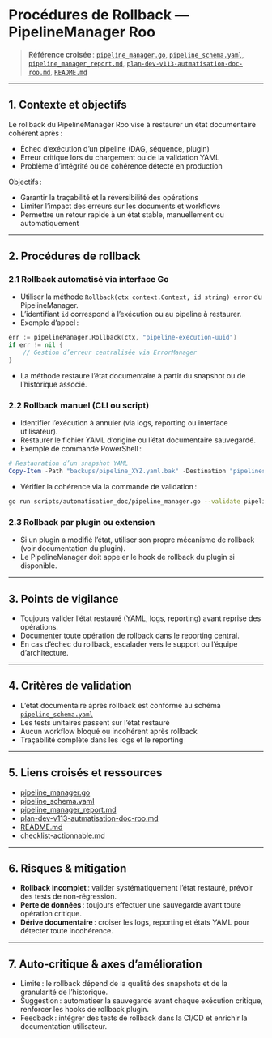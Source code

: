 # Procédures de Rollback — PipelineManager Roo

> **Référence croisée** : [`pipeline_manager.go`](pipeline_manager.go), [`pipeline_schema.yaml`](pipeline_schema.yaml), [`pipeline_manager_report.md`](pipeline_manager_report.md), [`plan-dev-v113-autmatisation-doc-roo.md`](../../projet/roadmaps/plans/consolidated/plan-dev-v113-autmatisation-doc-roo.md), [`README.md`](../../README.md)

---

## 1. Contexte et objectifs

Le rollback du PipelineManager Roo vise à restaurer un état documentaire cohérent après :
- Échec d’exécution d’un pipeline (DAG, séquence, plugin)
- Erreur critique lors du chargement ou de la validation YAML
- Problème d’intégrité ou de cohérence détecté en production

Objectifs :
- Garantir la traçabilité et la réversibilité des opérations
- Limiter l’impact des erreurs sur les documents et workflows
- Permettre un retour rapide à un état stable, manuellement ou automatiquement

---

## 2. Procédures de rollback

### 2.1 Rollback automatisé via interface Go

- Utiliser la méthode `Rollback(ctx context.Context, id string) error` du PipelineManager.
- L’identifiant `id` correspond à l’exécution ou au pipeline à restaurer.
- Exemple d’appel :

```go
err := pipelineManager.Rollback(ctx, "pipeline-execution-uuid")
if err != nil {
    // Gestion d’erreur centralisée via ErrorManager
}
```

- La méthode restaure l’état documentaire à partir du snapshot ou de l’historique associé.

### 2.2 Rollback manuel (CLI ou script)

- Identifier l’exécution à annuler (via logs, reporting ou interface utilisateur).
- Restaurer le fichier YAML d’origine ou l’état documentaire sauvegardé.
- Exemple de commande PowerShell :

```powershell
# Restauration d’un snapshot YAML
Copy-Item -Path "backups/pipeline_XYZ.yaml.bak" -Destination "pipelines/pipeline_XYZ.yaml" -Force
```

- Vérifier la cohérence via la commande de validation :

```bash
go run scripts/automatisation_doc/pipeline_manager.go --validate pipelines/pipeline_XYZ.yaml
```

### 2.3 Rollback par plugin ou extension

- Si un plugin a modifié l’état, utiliser son propre mécanisme de rollback (voir documentation du plugin).
- Le PipelineManager doit appeler le hook de rollback du plugin si disponible.

---

## 3. Points de vigilance

- Toujours valider l’état restauré (YAML, logs, reporting) avant reprise des opérations.
- Documenter toute opération de rollback dans le reporting central.
- En cas d’échec du rollback, escalader vers le support ou l’équipe d’architecture.

---

## 4. Critères de validation

- L’état documentaire après rollback est conforme au schéma [`pipeline_schema.yaml`](pipeline_schema.yaml)
- Les tests unitaires passent sur l’état restauré
- Aucun workflow bloqué ou incohérent après rollback
- Traçabilité complète dans les logs et le reporting

---

## 5. Liens croisés et ressources

- [pipeline_manager.go](pipeline_manager.go)
- [pipeline_schema.yaml](pipeline_schema.yaml)
- [pipeline_manager_report.md](pipeline_manager_report.md)
- [plan-dev-v113-autmatisation-doc-roo.md](../../projet/roadmaps/plans/consolidated/plan-dev-v113-autmatisation-doc-roo.md)
- [README.md](../../README.md)
- [checklist-actionnable.md](../../checklist-actionnable.md)

---

## 6. Risques & mitigation

- **Rollback incomplet** : valider systématiquement l’état restauré, prévoir des tests de non-régression.
- **Perte de données** : toujours effectuer une sauvegarde avant toute opération critique.
- **Dérive documentaire** : croiser les logs, reporting et états YAML pour détecter toute incohérence.

---

## 7. Auto-critique & axes d’amélioration

- Limite : le rollback dépend de la qualité des snapshots et de la granularité de l’historique.
- Suggestion : automatiser la sauvegarde avant chaque exécution critique, renforcer les hooks de rollback plugin.
- Feedback : intégrer des tests de rollback dans la CI/CD et enrichir la documentation utilisateur.
